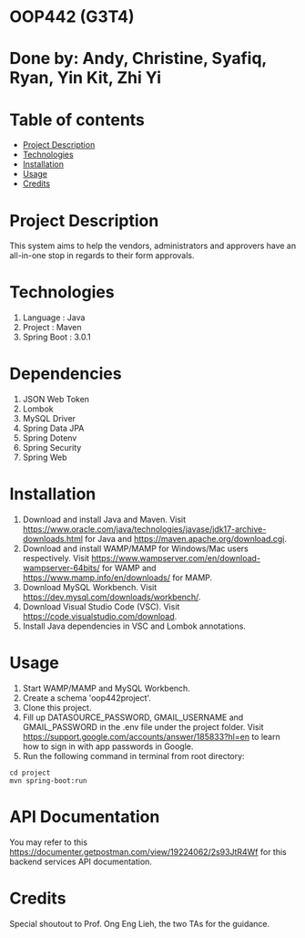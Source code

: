 # OOP442 (G3T4)
# Done by: Andy, Christine, Syafiq, Ryan, Yin Kit, Zhi Yi

# Table of contents
- [Project Description](#project-description)
- [Technologies](#technologies)
- [Installation](#installation)
- [Usage](#usage)
- [Credits](#credits)

# Project Description

This system aims to help the vendors, administrators and approvers have an all-in-one stop in regards to their form approvals.

# Technologies
1. Language : Java
2. Project : Maven
3. Spring Boot : 3.0.1

# Dependencies
1. JSON Web Token
2. Lombok
3. MySQL Driver
4. Spring Data JPA
5. Spring Dotenv
6. Spring Security
7. Spring Web

# Installation
1. Download and install Java and Maven. Visit https://www.oracle.com/java/technologies/javase/jdk17-archive-downloads.html for Java and https://maven.apache.org/download.cgi.
2. Download and install WAMP/MAMP for Windows/Mac users respectively. Visit https://www.wampserver.com/en/download-wampserver-64bits/ for WAMP and https://www.mamp.info/en/downloads/ for MAMP.
3. Download MySQL Workbench. Visit https://dev.mysql.com/downloads/workbench/.
4. Download Visual Studio Code (VSC). Visit https://code.visualstudio.com/download.
5. Install Java dependencies in VSC and Lombok annotations.

# Usage
1. Start WAMP/MAMP and MySQL Workbench.
2. Create a schema 'oop442project'. 
3. Clone this project.
4. Fill up DATASOURCE_PASSWORD, GMAIL_USERNAME and GMAIL_PASSWORD in the .env file under the project folder. Visit https://support.google.com/accounts/answer/185833?hl=en to learn how to sign in with app passwords in Google.
5. Run the following command in terminal from root directory:
```
cd project
mvn spring-boot:run
```

# API Documentation
You may refer to this https://documenter.getpostman.com/view/19224062/2s93JtR4Wf for this backend services API documentation.

# Credits
Special shoutout to Prof. Ong Eng Lieh, the two TAs for the guidance.


